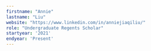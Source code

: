 ```yaml
---
firstname: "Annie"
lastname: "Liu"
website: "https://www.linkedin.com/in/anniejiaqiliu/"
role: "Undergraduate Regents Scholar"
startyear: '2021'
endyear: 'Present'
---
```

